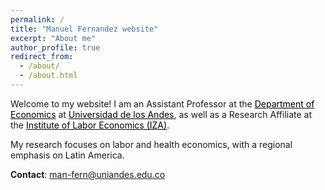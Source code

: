 ```yaml
---
permalink: /
title: "Manuel Fernandez website"
excerpt: "About me"
author_profile: true
redirect_from: 
  - /about/
  - /about.html
---
```


Welcome to my website! I am an Assistant Professor at the <a href="https://economia.uniandes.edu.co/" style="color: black;">Department of Economics</a> at <a href="https://uniandes.edu.co/" style="color: black;">Universidad de los Andes</a>, as well as a Research Affiliate at the <a href="https://www.iza.org/" style="color: black;">Institute of Labor Economics (IZA)</a>. 

My research focuses on labor and health economics, with a regional emphasis on Latin America.

**Contact**: man-fern@uniandes.edu.co





